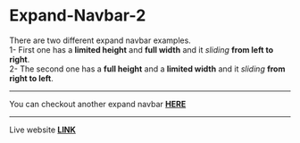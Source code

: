# Expand-Navbar-2

There are two different expand navbar examples.</br>
1- First one has a __limited height__ and __full width__ and it _sliding_ __from left to right__.</br>
2- The second one has a __full height__ and a __limited width__ and it _sliding_ __from right to left__.</br>
___
You can checkout another expand navbar [__HERE__](https://github.com/shakstick/expand-navbar-1/tree/main)
____
Live website [__LINK__](https://shakstick.github.io/expand-navbar-2/)
